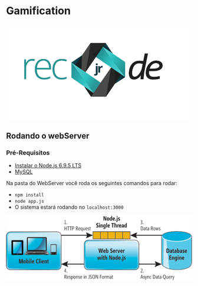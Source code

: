 # Gamification
![](imgs/logo_recode.png "Recode Jr.")
-----------------------------


## Rodando o webServer

### Pré-Requisitos

- [Instalar o Node.js 6.9.5 LTS](https://nodejs.org/en/download/package-manager/)
- [MySQL](https://dev.mysql.com/downloads/workbench/)

Na pasta do WebServer você roda os seguintes comandos para rodar:

- ```npm install ```
- ```node app.js ```
- O sistema estará rodando no ```localhost:3000```


![](imgs/diagram.png "Arquitetura a ser utilizada")
